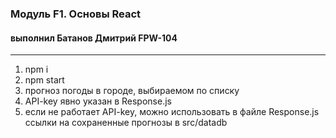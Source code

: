 ### Модуль F1. Основы React
#### выполнил Батанов Дмитрий FPW-104
***
1. npm i
2. npm start
3. прогноз погоды в городе, выбираемом по списку
4. API-key явно указан в Response.js
4. если не работает API-key, можно использовать
в файле Response.js ссылки на сохраненные прогнозы в src/datadb
